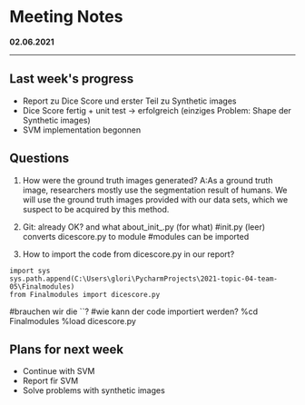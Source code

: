 # Meeting Notes
**02.06.2021**

---

## Last week's progress
- Report zu Dice Score und erster Teil zu Synthetic images
- Dice Score fertig + unit test -> erfolgreich (einziges Problem: Shape der Synthetic images)
- SVM implementation begonnen

## Questions
1. How were the ground truth images generated?
   A:As a ground truth image, researchers mostly use the segmentation result of humans. We will use the ground truth images provided with our data sets, which we suspect to be acquired by this method. 
2. Git: already OK? and what about_init_.py (for what)
#init.py (leer) converts dicescore.py to module
#modules can be imported

3. How to import the code from dicescore.py in our report? 
````
import sys
sys.path.append(C:\Users\glori\PycharmProjects\2021-topic-04-team-05\Finalmodules)
from Finalmodules import dicescore.py
````
#brauchen wir die ``?
#wie kann der code importiert werden?
%cd Finalmodules
%load dicescore.py



## Plans for next week
- Continue with SVM
- Report fir SVM
- Solve problems with synthetic images 
